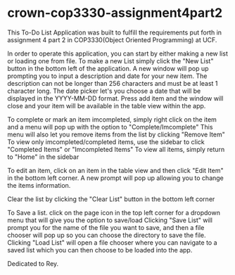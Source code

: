 # crown-cop3330-assignment4part2


This To-Do List Application was built to fulfill the requirements put forth in assignment 4 part 2 in COP3330(Object Oriented Programming) at UCF.

In order to operate this application, you can start by either making a new list or loading one from file. 
To make a new List simply click the "New List" button in the bottom left of the application.
A new window will pop up prompting you to input a description and date for your new item.
The description can not be longer than 256 characters and must be at least 1 character long.
The date picker let's you choose a date that will be displayed in the YYYY-MM-DD format.
Press add item and the window will close and your item will be available in the table view within the app.

To complete or mark an item imcompleted, simply right click on the item and a menu will pop up with the option to "Complete/Imcomplete"
This menu will also let you remove items from the list by clicking "Remove Item"
To view only imcompleted/completed items, use the sidebar to click "Completed Items" or "Imcompleted Items"
To view all items, simply return to "Home" in the sidebar

To edit an item, click on an item in the table view and then click "Edit Item" in the bottom left corner.
A new prompt will pop up allowing you to change the items information.

Clear the list by clicking the "Clear List" button in the bottom left corner

To Save a list. click on the page icon in the top left corner for a dropdown menu that will give you the option to save/load
Clicking "Save List" will prompt you for the name of the file you want to save, and then a file chooser will pop up so you can choose the directory to save the file.
Clicking "Load List" will open a file chooser where you can navigate to a saved list which you can then choose to be loaded into the app.

Dedicated to Rey.
